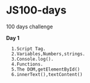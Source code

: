# JS100-days
100 days challenge 

**Day 1**<br>
 
      1.Script Tag.
      2.Variables,Numbers,strings.
      3.Console.log().
      4.Functions.
      5.The DOM,getElementById()
      6.innerText(),textContent()
